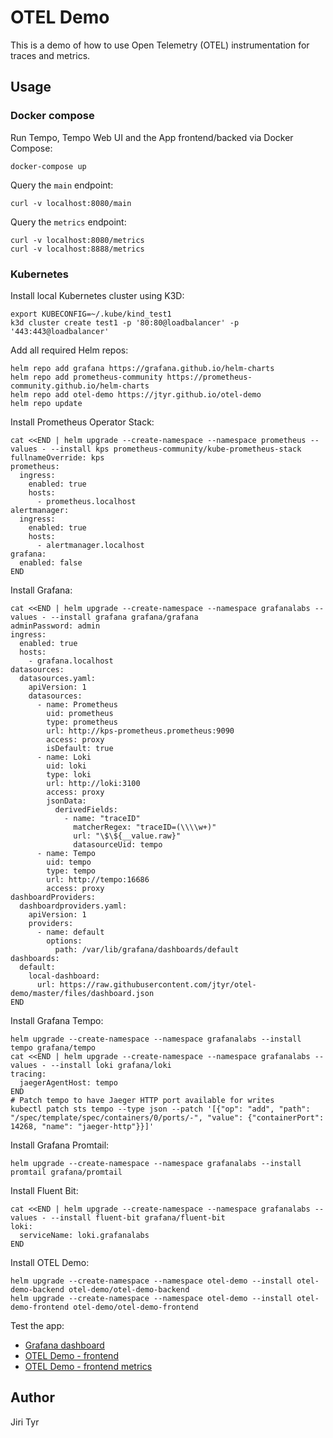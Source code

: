 OTEL Demo
=========

This is a demo of how to use Open Telemetry (OTEL) instrumentation for traces
and metrics.


Usage
-----

### Docker compose

Run Tempo, Tempo Web UI and the App frontend/backed via Docker Compose:

```shell
docker-compose up
```

Query the `main` endpoint:

```shell
curl -v localhost:8080/main
```

Query the `metrics` endpoint:

```shell
curl -v localhost:8080/metrics
curl -v localhost:8888/metrics
```

### Kubernetes

Install local Kubernetes cluster using K3D:

```shell
export KUBECONFIG=~/.kube/kind_test1
k3d cluster create test1 -p '80:80@loadbalancer' -p '443:443@loadbalancer'
```

Add all required Helm repos:

```shell
helm repo add grafana https://grafana.github.io/helm-charts
helm repo add prometheus-community https://prometheus-community.github.io/helm-charts
helm repo add otel-demo https://jtyr.github.io/otel-demo
helm repo update
```

Install Prometheus Operator Stack:

```shell
cat <<END | helm upgrade --create-namespace --namespace prometheus --values - --install kps prometheus-community/kube-prometheus-stack
fullnameOverride: kps
prometheus:
  ingress:
    enabled: true
    hosts:
      - prometheus.localhost
alertmanager:
  ingress:
    enabled: true
    hosts:
      - alertmanager.localhost
grafana:
  enabled: false
END
```

Install Grafana:

```shell
cat <<END | helm upgrade --create-namespace --namespace grafanalabs --values - --install grafana grafana/grafana
adminPassword: admin
ingress:
  enabled: true
  hosts:
    - grafana.localhost
datasources:
  datasources.yaml:
    apiVersion: 1
    datasources:
      - name: Prometheus
        uid: prometheus
        type: prometheus
        url: http://kps-prometheus.prometheus:9090
        access: proxy
        isDefault: true
      - name: Loki
        uid: loki
        type: loki
        url: http://loki:3100
        access: proxy
        jsonData:
          derivedFields:
            - name: "traceID"
              matcherRegex: "traceID=(\\\\w+)"
              url: "\$\${__value.raw}"
              datasourceUid: tempo
      - name: Tempo
        uid: tempo
        type: tempo
        url: http://tempo:16686
        access: proxy
dashboardProviders:
  dashboardproviders.yaml:
    apiVersion: 1
    providers:
      - name: default
        options:
          path: /var/lib/grafana/dashboards/default
dashboards:
  default:
    local-dashboard:
      url: https://raw.githubusercontent.com/jtyr/otel-demo/master/files/dashboard.json
END
```

Install Grafana Tempo:

```shell
helm upgrade --create-namespace --namespace grafanalabs --install tempo grafana/tempo
cat <<END | helm upgrade --create-namespace --namespace grafanalabs --values - --install loki grafana/loki
tracing:
  jaegerAgentHost: tempo
END
# Patch tempo to have Jaeger HTTP port available for writes
kubectl patch sts tempo --type json --patch '[{"op": "add", "path": "/spec/template/spec/containers/0/ports/-", "value": {"containerPort": 14268, "name": "jaeger-http"}}]'
```

Install Grafana Promtail:

```shell
helm upgrade --create-namespace --namespace grafanalabs --install promtail grafana/promtail
```

Install Fluent Bit:

```shell
cat <<END | helm upgrade --create-namespace --namespace grafanalabs --values - --install fluent-bit grafana/fluent-bit
loki:
  serviceName: loki.grafanalabs
END
```

Install OTEL Demo:

```shell
helm upgrade --create-namespace --namespace otel-demo --install otel-demo-backend otel-demo/otel-demo-backend
helm upgrade --create-namespace --namespace otel-demo --install otel-demo-frontend otel-demo/otel-demo-frontend
```

Test the app:

- [Grafana dashboard](http://grafana.localhost/d/otel-demo/otel-demo)
- [OTEL Demo - frontend](http://otel-demo-frontend.localhost)
- [OTEL Demo - frontend metrics](http://otel-demo-frontend.localhost/metrics)


Author
------

Jiri Tyr
